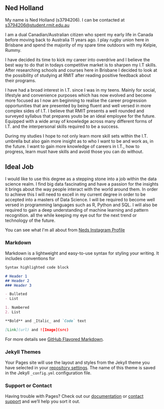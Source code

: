 ## Ned Holland
My name is Ned Holland (s3794206). I can be contacted at s3794206@student.rmit.edu.au

I am a dual Canadian/Australian citizen who spent my early life in Canada before moving back to Australia 11 years ago. I play rugby union here in Brisbane and spend the majority of my spare time outdoors with my Kelpie, Rummy.

I have decided its time to kick my career into overdrive and I believe the best way to do that in todays competitive market is to sharpen my I.T skills. After researching schools and courses here in Brisbane I decided to look at the possibility of studying at RMIT after reading positive feedback about their programs.

I have had a broad interest in I.T. since I was in my teens. Mainly for social, lifestyle and convenience purposes which has now evolved and become more focused as I now am beginning to realise the career progression opportunities that are presented by being fluent and well versed in more complex sides of I.T. I believe that RMIT presents a well rounded and surveyed syllabus that prepares youto be an ideal employee for the future. Equipped with a wide array of knowledge across many different forms of I.T. and the interpersonal skills required to be a success.

During my studies I hope to not only learn more skill sets within the I.T. umbrella but also gain more insight as to who I want to be and work as, in the future. I want to gain more knowledge of careers in I.T., how to progress, learn must have skills and avoid those you can do without.

## Ideal Job

I would like to use this degree as a stepping stone into a job within the data science realm. I find big data fascinating and have a passion for the insights it brings about the way people interact with the world around them. In order to achieve this I will need to excell in my current degree in order to be accepted into a masters of Data Science. I will be required to become well versed in programming languages such as R, Python and SQL. I will also be required to gain a deep understanding of machine learning and pattern recognition. all the while keeping my eye out for the next trend or technology of the future.

 



You can see what I'm all about from [Neds Instagram Profile](https://instagram.com/nedholland) 


### Markdown

Markdown is a lightweight and easy-to-use syntax for styling your writing. It includes conventions for

```markdown
Syntax highlighted code block

# Header 1
## Header 2
### Header 3

- Bulleted
- List

1. Numbered
2. List

**Bold** and _Italic_ and `Code` text

[Link](url) and ![Image](src)
```

For more details see [GitHub Flavored Markdown](https://guides.github.com/features/mastering-markdown/).

### Jekyll Themes

Your Pages site will use the layout and styles from the Jekyll theme you have selected in your [repository settings](https://github.com/hollandned/Clappback/settings). The name of this theme is saved in the Jekyll `_config.yml` configuration file.

### Support or Contact

Having trouble with Pages? Check out our [documentation](https://help.github.com/categories/github-pages-basics/) or [contact support](https://github.com/contact) and we’ll help you sort it out.
